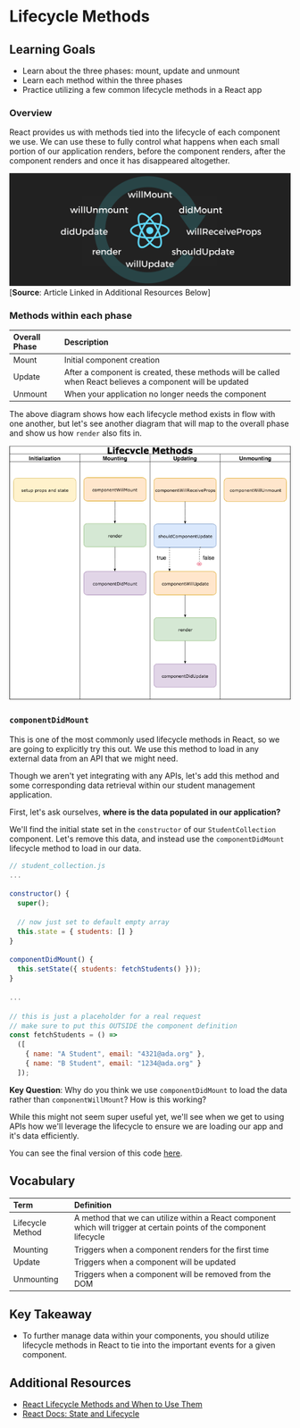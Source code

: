 # Lifecycle Methods

## Learning Goals
- Learn about the three phases: mount, update and unmount
- Learn each method within the three phases
- Practice utilizing a few common lifecycle methods in a React app

### Overview
React provides us with methods tied into the lifecycle of each component we use. We can use these to fully control what happens when each small portion of our application renders, before the component renders, after the component renders and once it has disappeared altogether.   

![Lifecycle Diagram](images/lifecycle-diagram.png)
[**Source**: Article Linked in Additional Resources Below]

### Methods within each phase

Overall Phase | Description
:------------ | :-----------
Mount | Initial component creation
Update | After a component is created, these methods will be called when React believes a component will be updated
Unmount | When your application no longer needs the component

The above diagram shows how each lifecycle method exists in flow with one another, but let's see another diagram that will map to the overall phase and show us how `render` also fits in.

![Lifecycle Phase Diagram](images/lifecycle-phase-diagram.png)
<!-- https://drive.google.com/file/d/1hcuLdozEUkJY6mc5cB-xzCqEDIar_SfV/view?usp=sharing -->

### `componentDidMount`
This is one of the most commonly used lifecycle methods in React, so we are going to explicitly try this out. We  use this method to load in any external data from an API that we might need.

Though we aren't yet integrating with any APIs, let's add this method and some corresponding data retrieval within our student management application.

First, let's ask ourselves, **where is the data populated in our application?**

We'll find the initial state set in the `constructor` of our `StudentCollection` component. Let's remove this data, and instead use the `componentDidMount` lifecycle method to load in our data.

```javascript
// student_collection.js
...

constructor() {
  super();

  // now just set to default empty array
  this.state = { students: [] }
}

componentDidMount() {
  this.setState({ students: fetchStudents() }));
}

...

// this is just a placeholder for a real request
// make sure to put this OUTSIDE the component definition
const fetchStudents = () =>
  ([
    { name: "A Student", email: "4321@ada.org" },
    { name: "B Student", email: "1234@ada.org" }
  ]);

```

**Key Question**: Why do you think we use `componentDidMount` to load the data rather than `componentWillMount`? How is this working?

While this might not seem super useful yet, we'll see when we get to using APIs how we'll leverage the lifecycle to ensure we are loading our app and it's data efficiently.

You can see the final version of this code [here](https://github.com/AdaGold/react-hello-world/blob/part-7/src/components/student_collection.js).

## Vocabulary
| Term     | Definition     |
| :------------- | :------------- |
| Lifecycle Method       | A method that we can utilize within a React component which will trigger at certain points of the component lifecycle       |
| Mounting | Triggers when a component renders for the first time |
| Update | Triggers when a component will be updated |
| Unmounting |Triggers when a component will be removed from the DOM |

## Key Takeaway
- To further manage data within your components, you should utilize lifecycle methods in React to tie into the important events for a given component.

## Additional Resources
- [React Lifecycle Methods and When to Use Them](https://engineering.musefind.com/react-lifecycle-methods-how-and-when-to-use-them-2111a1b692b1)
- [React Docs: State and Lifecycle](https://reactjs.org/docs/state-and-lifecycle.html)
